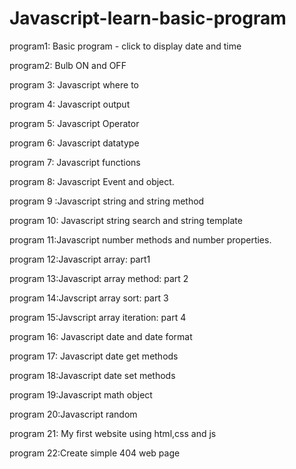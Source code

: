 # Javascript-learn-basic-program
program1: Basic program - click to display date and time 

program2: Bulb ON and OFF

program 3: Javascript where to

program 4: Javascript output

program 5: Javascript Operator

program 6: Javascript datatype

program 7: Javascript functions

program 8: Javascript Event and object.

program 9 :Javascript string and string method

program 10: Javascript string search and string template

program 11:Javascript number methods and number properties.

program 12:Javascript array: part1

program 13:Javascript array method: part 2

program 14:Javscript array sort: part 3

program 15:Javscript array iteration: part 4

program 16: Javascript date and date format

program 17: Javascript date get methods

program 18:Javascript date set methods

program 19:Javascript math object

program 20:Javascript random

program 21: My first website using html,css and js

program 22:Create simple 404 web page
